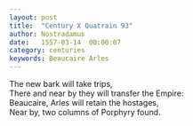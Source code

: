 ```yaml
---
layout: post
title:  "Century X Quatrain 93"
author: Nostradamus
date:   1557-03-14  00:00:07
category: centuries
keywords: Beaucaire Arles
---
```

The new bark will take trips,  
There and near by they will transfer the Empire:  
Beaucaire, Arles will retain the hostages,  
Near by, two columns of Porphyry found.
